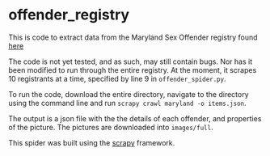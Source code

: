 # offender_registry

This is code to extract data from the Maryland Sex Offender registry found [here](http://www.dpscs.state.md.us/sorSearch/)

The code is not yet tested, and as such, may still contain bugs. Nor has it been modified to run through the entire registry. At the moment, it scrapes 10 registrants at a time, specified by line 9 in `offender_spider.py`.

To run the code, download the entire directory, navigate to the directory using the command line and run `scrapy crawl maryland -o items.json`.

The output is a json file with the the details of each offender, and properties of the picture. The pictures are downloaded into `images/full`.

This spider was built using the [scrapy](http://doc.scrapy.org/en/1.1/index.html) framework.
